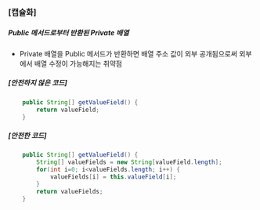 ### [캡슐화]

##### Public 메서드로부터 반환된 Private 배열

* Private 배열을 Public 메서드가 반환하면
  배열 주소 값이 외부 공개됨으로써 외부에서 배열 수정이 가능해지는 취약점

##### [안전하지 않은 코드]

```java
	public String[] getValueField() {
		return valueField;
	}
```

##### [안전한 코드]

```java
	public String[] getValueField() {
		String[] valueFields = new String[valueField.length];
		for(int i=0; i<valueFields.length; i++) {
			valueFields[i] = this.valueField[i];
		}
		return valueFields;
	}
```

